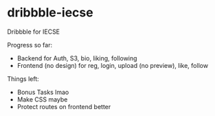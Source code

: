 # dribbble-iecse
Dribbble for IECSE

Progress so far:
 - Backend for Auth, S3, bio, liking, following 
 - Frontend (no design) for reg, login, upload (no preview), like, follow

Things left:
 - Bonus Tasks lmao
 - Make CSS maybe
 - Protect routes on frontend better
